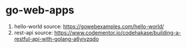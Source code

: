 # go-web-apps

1. hello-world
source: https://gowebexamples.com/hello-world/
2. rest-api
source: https://www.codementor.io/codehakase/building-a-restful-api-with-golang-a6yivzqdo